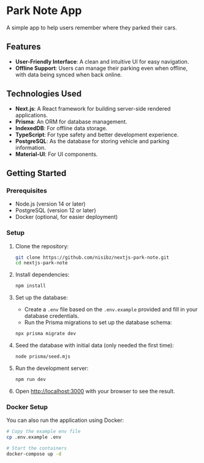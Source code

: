 # Park Note App

A simple app to help users remember where they parked their cars.

## Features

- **User-Friendly Interface**: A clean and intuitive UI for easy navigation.
- **Offline Support**: Users can manage their parking even when offline, with data being synced when back online.

## Technologies Used

- **Next.js**: A React framework for building server-side rendered applications.
- **Prisma**: An ORM for database management.
- **IndexedDB**: For offline data storage.
- **TypeScript**: For type safety and better development experience.
- **PostgreSQL**: As the database for storing vehicle and parking information.
- **Material-UI**: For UI components.

## Getting Started

### Prerequisites

- Node.js (version 14 or later)
- PostgreSQL (version 12 or later)
- Docker (optional, for easier deployment)

### Setup

1. Clone the repository:

   ```bash
   git clone https://github.com/nisibz/nextjs-park-note.git
   cd nextjs-park-note
   ```

2. Install dependencies:

   ```bash
   npm install
   ```

3. Set up the database:

   - Create a `.env` file based on the `.env.example` provided and fill in your database credentials.
   - Run the Prisma migrations to set up the database schema:

   ```bash
   npx prisma migrate dev
   ```

4. Seed the database with initial data (only needed the first time):

   ```bash
   node prisma/seed.mjs
   ```

5. Run the development server:

   ```bash
   npm run dev
   ```

6. Open [http://localhost:3000](http://localhost:3000) with your browser to see the result.

### Docker Setup

You can also run the application using Docker:

```bash
# Copy the example env file
cp .env.example .env

# Start the containers
docker-compose up -d
```
